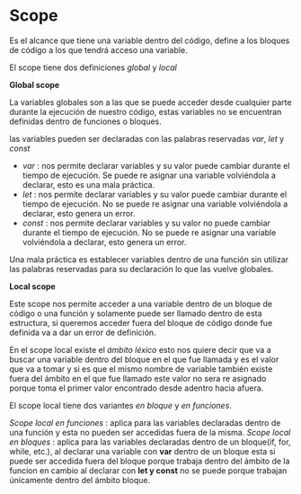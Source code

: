 # Scope

Es el alcance que tiene una variable dentro del código, define a los bloques de código a los que tendrá acceso una variable.

El scope tiene dos definiciones _global_ y _local_

**Global scope**

La variables globales son a las que se puede acceder desde cualquier parte durante la ejecución de nuestro código, estas variables no se encuentran definidas dentro de funciones o bloques.

las variables pueden ser declaradas con las palabras reservadas _var_, _let_ y _const_

* _var_ : nos permite declarar variables y su valor puede cambiar durante el tiempo de ejecución. Se puede re asignar una variable volviéndola a declarar, esto es una mala práctica.
* _let_ : nos permite declarar variables y su valor puede cambiar durante el tiempo de ejecución. No se puede re asignar una variable volviéndola a declarar, esto genera un error.
* _const_ : nos permite declarar variables y su valor no puede cambiar durante el tiempo de ejecución. No se puede re asignar una variable volviéndola a declarar, esto genera un error.
  
Una mala práctica es establecer variables dentro de una función sin utilizar las palabras reservadas para su declaración lo que las vuelve globales.
  
**Local scope**
  
Este scope nos permite acceder a una variable dentro de un bloque de código o una función y solamente puede ser llamado dentro de esta estructura, si queremos acceder fuera del bloque de código donde fue definida va a dar un error de definición.
  
En el scope local existe el _ámbito léxico_ esto nos quiere decir que va a buscar una variable dentro del bloque en el que fue llamada y es el valor que va a tomar y si es que el mismo nombre de variable también existe fuera del ámbito en el que fue llamado este valor no sera re asignado porque toma el primer valor encontrado desde adentro hacia afuera.
  
El scope local tiene dos variantes _en bloque_ y _en funciones_.

_Scope local en funciones_ : aplica para las variables declaradas dentro de una función y esta no pueden ser accedidas fuera de la misma.
_Scope local en bloques_ : aplica para las variables declaradas dentro de un bloque(if, for, while, etc.), al declarar una variable con **var** dentro de un bloque esta si puede ser accedida fuera del bloque porque trabaja dentro del ámbito de la funcion en cambio al declarar con **let y const** no se puede porque trabajan únicamente dentro del ámbito bloque.
